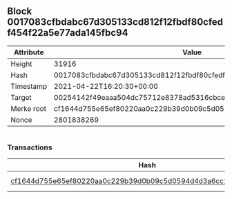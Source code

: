 ## Block 0017083cfbdabc67d305133cd812f12fbdf80cfedf454f22a5e77ada145fbc94

Attribute | Value
--- | ---
Height | 31916
Hash | 0017083cfbdabc67d305133cd812f12fbdf80cfedf454f22a5e77ada145fbc94
Timestamp | 2021-04-22T16:20:30+00:00
Target | 00254142f49eaaa504dc75712e8378ad5316cbcead634704b3734b6271167cc4
Merke root | cf1644d755e65ef80220aa0c229b39d0b09c5d0594d4d3a6cc1b0abc70135ec2
Nonce | 2801838269

```

```

### Transactions

Hash | Amount
--- | ---
[cf1644d755e65ef80220aa0c229b39d0b09c5d0594d4d3a6cc1b0abc70135ec2](cf1644d755e65ef80220aa0c229b39d0b09c5d0594d4d3a6cc1b0abc70135ec2.md) | 10.00000000 SKEPTI 
